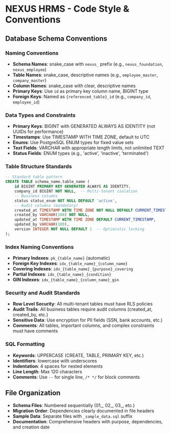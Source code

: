 # NEXUS HRMS - Code Style & Conventions

## Database Schema Conventions

### Naming Conventions
- **Schema Names**: snake_case with `nexus_` prefix (e.g., `nexus_foundation`, `nexus_employee`)
- **Table Names**: snake_case, descriptive names (e.g., `employee_master`, `company_master`)
- **Column Names**: snake_case with clear, descriptive names
- **Primary Keys**: Use `id` as primary key column name, BIGINT type
- **Foreign Keys**: Named as `{referenced_table}_id` (e.g., `company_id`, `employee_id`)

### Data Types and Constraints
- **Primary Keys**: BIGINT with GENERATED ALWAYS AS IDENTITY (not UUIDs for performance)
- **Timestamps**: Use TIMESTAMP WITH TIME ZONE, default to UTC
- **Enums**: Use PostgreSQL ENUM types for fixed value sets
- **Text Fields**: VARCHAR with appropriate length limits, not unlimited TEXT
- **Status Fields**: ENUM types (e.g., 'active', 'inactive', 'terminated')

### Table Structure Standards
```sql
-- Standard table pattern
CREATE TABLE schema_name.table_name (
    id BIGINT PRIMARY KEY GENERATED ALWAYS AS IDENTITY,
    company_id BIGINT NOT NULL,  -- Multi-tenant isolation
    -- Business columns
    status status_enum NOT NULL DEFAULT 'active',
    -- Audit columns (mandatory)
    created_at TIMESTAMP WITH TIME ZONE NOT NULL DEFAULT CURRENT_TIMESTAMP,
    created_by VARCHAR(100) NOT NULL,
    updated_at TIMESTAMP WITH TIME ZONE DEFAULT CURRENT_TIMESTAMP,
    updated_by VARCHAR(100),
    version INTEGER NOT NULL DEFAULT 1  -- Optimistic locking
);
```

### Index Naming Conventions
- **Primary Indexes**: `pk_{table_name}` (automatic)
- **Foreign Key Indexes**: `idx_{table_name}_{column_name}`
- **Covering Indexes**: `idx_{table_name}_{purpose}_covering`
- **Partial Indexes**: `idx_{table_name}_{condition}`
- **GIN Indexes**: `idx_{table_name}_{column_name}_gin`

### Security and Audit Standards
- **Row Level Security**: All multi-tenant tables must have RLS policies
- **Audit Trails**: All business tables require audit columns (created_at, created_by, etc.)
- **Sensitive Data**: Use encryption for PII fields (SSN, bank accounts, etc.)
- **Comments**: All tables, important columns, and complex constraints must have comments

### SQL Formatting
- **Keywords**: UPPERCASE (CREATE, TABLE, PRIMARY KEY, etc.)
- **Identifiers**: lowercase with underscores
- **Indentation**: 4 spaces for nested elements
- **Line Length**: Max 120 characters
- **Comments**: Use `--` for single line, `/* */` for block comments

## File Organization
- **Schema Files**: Numbered sequentially (01_, 02_, 03_, etc.)
- **Migration Order**: Dependencies clearly documented in file headers
- **Sample Data**: Separate files with `_sample_data.sql` suffix
- **Documentation**: Comprehensive headers with purpose, dependencies, and creation date